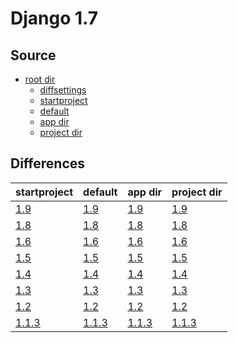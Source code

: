 # Django 1.7 #

## Source ##

-   [root dir](https://github.com/fmierlo/django-default-settings/blob/master/release/1.7)
    -   [diffsettings](https://github.com/fmierlo/django-default-settings/blob/master/release/1.7/diff_settings.py)
    -   [startproject](https://github.com/fmierlo/django-default-settings/blob/master/release/1.7/startproject_settings.py)
    -   [default](https://github.com/fmierlo/django-default-settings/blob/master/release/1.7/default_settings.py)
    -   [app dir](https://github.com/fmierlo/django-default-settings/blob/master/release/1.7/app)
    -   [project dir](https://github.com/fmierlo/django-default-settings/blob/master/release/1.7/project)

## Differences ##

| startproject | default | app dir | project dir |
| --- | --- | --- | --- |
| [1.9](https://github.com/fmierlo/django-default-settings/blob/master/diff/1.7/startproject_1.9_1.7.diff) | [1.9](https://github.com/fmierlo/django-default-settings/blob/master/diff/1.7/default_1.9_1.7.diff) | [1.9](https://github.com/fmierlo/django-default-settings/blob/master/diff/1.7/app_1.9_1.7.diff) | [1.9](https://github.com/fmierlo/django-default-settings/blob/master/diff/1.7/project_1.9_1.7.diff) |
| [1.8](https://github.com/fmierlo/django-default-settings/blob/master/diff/1.7/startproject_1.8_1.7.diff) | [1.8](https://github.com/fmierlo/django-default-settings/blob/master/diff/1.7/default_1.8_1.7.diff) | [1.8](https://github.com/fmierlo/django-default-settings/blob/master/diff/1.7/app_1.8_1.7.diff) | [1.8](https://github.com/fmierlo/django-default-settings/blob/master/diff/1.7/project_1.8_1.7.diff) |
| [1.6](https://github.com/fmierlo/django-default-settings/blob/master/diff/1.7/startproject_1.6_1.7.diff) | [1.6](https://github.com/fmierlo/django-default-settings/blob/master/diff/1.7/default_1.6_1.7.diff) | [1.6](https://github.com/fmierlo/django-default-settings/blob/master/diff/1.7/app_1.6_1.7.diff) | [1.6](https://github.com/fmierlo/django-default-settings/blob/master/diff/1.7/project_1.6_1.7.diff) |
| [1.5](https://github.com/fmierlo/django-default-settings/blob/master/diff/1.7/startproject_1.5_1.7.diff) | [1.5](https://github.com/fmierlo/django-default-settings/blob/master/diff/1.7/default_1.5_1.7.diff) | [1.5](https://github.com/fmierlo/django-default-settings/blob/master/diff/1.7/app_1.5_1.7.diff) | [1.5](https://github.com/fmierlo/django-default-settings/blob/master/diff/1.7/project_1.5_1.7.diff) |
| [1.4](https://github.com/fmierlo/django-default-settings/blob/master/diff/1.7/startproject_1.4_1.7.diff) | [1.4](https://github.com/fmierlo/django-default-settings/blob/master/diff/1.7/default_1.4_1.7.diff) | [1.4](https://github.com/fmierlo/django-default-settings/blob/master/diff/1.7/app_1.4_1.7.diff) | [1.4](https://github.com/fmierlo/django-default-settings/blob/master/diff/1.7/project_1.4_1.7.diff) |
| [1.3](https://github.com/fmierlo/django-default-settings/blob/master/diff/1.7/startproject_1.3_1.7.diff) | [1.3](https://github.com/fmierlo/django-default-settings/blob/master/diff/1.7/default_1.3_1.7.diff) | [1.3](https://github.com/fmierlo/django-default-settings/blob/master/diff/1.7/app_1.3_1.7.diff) | [1.3](https://github.com/fmierlo/django-default-settings/blob/master/diff/1.7/project_1.3_1.7.diff) |
| [1.2](https://github.com/fmierlo/django-default-settings/blob/master/diff/1.7/startproject_1.2_1.7.diff) | [1.2](https://github.com/fmierlo/django-default-settings/blob/master/diff/1.7/default_1.2_1.7.diff) | [1.2](https://github.com/fmierlo/django-default-settings/blob/master/diff/1.7/app_1.2_1.7.diff) | [1.2](https://github.com/fmierlo/django-default-settings/blob/master/diff/1.7/project_1.2_1.7.diff) |
| [1.1.3](https://github.com/fmierlo/django-default-settings/blob/master/diff/1.7/startproject_1.1.3_1.7.diff) | [1.1.3](https://github.com/fmierlo/django-default-settings/blob/master/diff/1.7/default_1.1.3_1.7.diff) | [1.1.3](https://github.com/fmierlo/django-default-settings/blob/master/diff/1.7/app_1.1.3_1.7.diff) | [1.1.3](https://github.com/fmierlo/django-default-settings/blob/master/diff/1.7/project_1.1.3_1.7.diff) |
